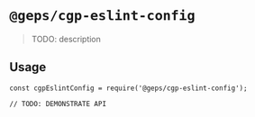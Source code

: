 # `@geps/cgp-eslint-config`

> TODO: description

## Usage

```
const cgpEslintConfig = require('@geps/cgp-eslint-config');

// TODO: DEMONSTRATE API
```
